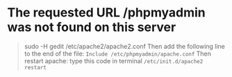 # The requested URL /phpmyadmin was not found on this server

> sudo -H gedit /etc/apache2/apache2.conf
> Then add the following line to the end of the file: ```Include /etc/phpmyadmin/apache.conf```
> Then restart apache: type this code in terminal ```/etc/init.d/apache2 restart```